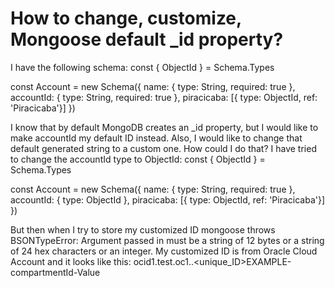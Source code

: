 
# How to change, customize, Mongoose default _id property?

I have the following schema:
const { ObjectId } = Schema.Types

const Account = new Schema({
    name:           { type: String, required: true },
    accountId:      { type: String, required: true },
    piracicaba:     [{ type: ObjectId, ref: 'Piracicaba'}]
})

I know that by default MongoDB creates an _id property, but I would like to make accountId my default ID instead. Also, I would like to change that default generated string to a custom one.
How could I do that?
I have tried to change the accountId type to ObjectId:
const { ObjectId } = Schema.Types

const Account = new Schema({
    name:           { type: String, required: true },
    accountId:      { type: ObjectId },
    piracicaba:     [{ type: ObjectId, ref: 'Piracicaba'}]
})

But then when I try to store my customized ID mongoose throws BSONTypeError: Argument passed in must be a string of 12 bytes or a string of 24 hex characters or an integer.
My customized ID is from Oracle Cloud Account and it looks like this: ocid1.test.oc1..<unique_ID>EXAMPLE-compartmentId-Value

        